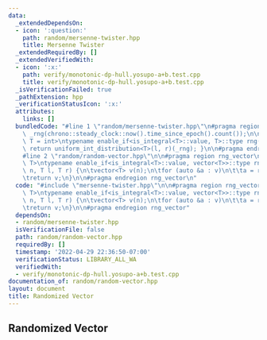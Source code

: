```yaml
---
data:
  _extendedDependsOn:
  - icon: ':question:'
    path: random/mersenne-twister.hpp
    title: Mersenne Twister
  _extendedRequiredBy: []
  _extendedVerifiedWith:
  - icon: ':x:'
    path: verify/monotonic-dp-hull.yosupo-a+b.test.cpp
    title: verify/monotonic-dp-hull.yosupo-a+b.test.cpp
  _isVerificationFailed: true
  _pathExtension: hpp
  _verificationStatusIcon: ':x:'
  attributes:
    links: []
  bundledCode: "#line 1 \"random/mersenne-twister.hpp\"\n#pragma region rng\n\nmt19937\
    \ _rng(chrono::steady_clock::now().time_since_epoch().count());\n\ntemplate<typename\
    \ T = int>\ntypename enable_if<is_integral<T>::value, T>::type rng(T l, T r) {\
    \ return uniform_int_distribution<T>(l, r)(_rng); }\n\n#pragma endregion rng\n\
    #line 2 \"random/random-vector.hpp\"\n\n#pragma region rng_vector\n\ntemplate<typename\
    \ T>\ntypename enable_if<is_integral<T>::value, vector<T>>::type rng_vector(int\
    \ n, T l, T r) {\n\tvector<T> v(n);\n\tfor (auto &a : v)\n\t\ta = rng(l, r);\n\
    \treturn v;\n}\n\n#pragma endregion rng_vector\n"
  code: "#include \"mersenne-twister.hpp\"\n\n#pragma region rng_vector\n\ntemplate<typename\
    \ T>\ntypename enable_if<is_integral<T>::value, vector<T>>::type rng_vector(int\
    \ n, T l, T r) {\n\tvector<T> v(n);\n\tfor (auto &a : v)\n\t\ta = rng(l, r);\n\
    \treturn v;\n}\n\n#pragma endregion rng_vector"
  dependsOn:
  - random/mersenne-twister.hpp
  isVerificationFile: false
  path: random/random-vector.hpp
  requiredBy: []
  timestamp: '2022-04-29 22:36:50-07:00'
  verificationStatus: LIBRARY_ALL_WA
  verifiedWith:
  - verify/monotonic-dp-hull.yosupo-a+b.test.cpp
documentation_of: random/random-vector.hpp
layout: document
title: Randomized Vector
---
```


## Randomized Vector